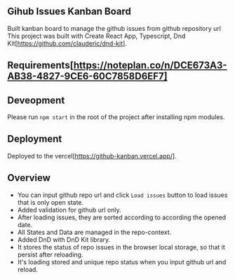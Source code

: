## Gihub Issues Kanban Board

Built kanban board to manage the github issues from github repository url
This project was built with Create React App, Typescript, Dnd Kit[https://github.com/clauderic/dnd-kit].

## Requirements[https://noteplan.co/n/DCE673A3-AB38-4827-9CE6-60C7858D6EF7]

## Deveopment

Please run `npm start` in the root of the project after installing npm modules.

## Deployment

Deployed to the vercel[https://github-kanban.vercel.app/].

## Overview

- You can input github repo url and click `Load issues` button to load issues that is only open state.
- Added validation for github url only.
- After loading issues, they are sorted according to according the opened date.
- All States and Data are managed in the repo-context.
- Added DnD with DnD Kit library.
- It stores the status of repo issues in the browser local storage, so that it persist after reloading.
- It's loading stored and unique repo status when you input github url and reload.
